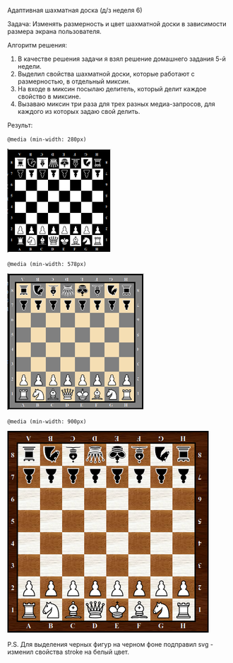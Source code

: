 Адаптивная шахматная доска (д/з неделя 6)

Задача: Изменять размерность и цвет шахматной доски в зависимости размера экрана пользователя.

Алгоритм решения:

1. В качестве решения задачи я взял решение домашнего задания 5-й недели.
2. Выделил свойства шахматной доски, которые работают с размерностью, в отдельный миксин.
3. На входе в миксин посылаю делитель, который делит каждое свойство в миксине.
4. Вызаваю миксин три раза для трех разных медиа-запросов, для каждого из которых задаю свой делить.

Результ:

`@media (min-width: 280px)`


![](assets/20220708_095736_image.png)

`@media (min-width: 578px)`


![](assets/20220708_100059_image.png)

`@media (min-width: 900px)`


![](assets/20220708_100202_image.png)

P.S. Для выделения черных фигур на черном фоне подправил svg - изменил свойства stroke на белый цвет.
